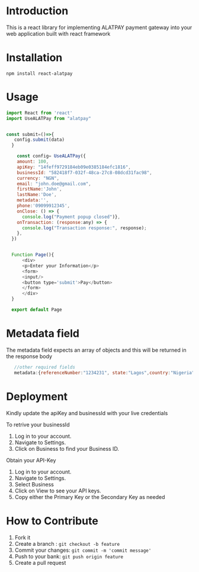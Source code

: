 ﻿# Introduction 

This is a react library for implementing ALATPAY payment gateway into your web application built with react framework

# Installation

 ``npm install react-alatpay``

# Usage
  
  ```js
  import React from 'react' 
  import UseALATPay from "alatpay"


  const submit=()=>{
     config.submit(data)
    }

      const config= UseALATPay({
      amount: 100,
      apiKey: "14feff9729184eb09e0385184efc1816", 
      businessId: "582418f7-032f-48ca-27c8-08dcd31fac98", 
      currency: "NGN",
      email: "john.doe@gmail.com", 
      firstName:'John',
      lastName:'Doe', 
      metadata:'',   
      phone:'09099912345',
      onClose: () => {
        console.log("Payment popup closed")},
      onTransaction: (response:any) => {
        console.log("Transaction response:", response);
      },
    })


    Function Page(){
        <div>
        <p>Enter your Information</p>
        <form>
        <input/>
        <button type='submit'>Pay</button>
        </form>
        </div>
    }

    export default Page
  ```

 # Metadata field
 
 The metadata field expects an array of objects and this will be returned in the response body

 ```js
    //other required fields
    metadata:{referenceNumber:"1234231", state:"Lagos",country:"Nigeria"}
 
 ```



 # Deployment

 Kindly update the apiKey and businessId with your live credentials
 
 To retrive your businessId
   1. Log in to your account.
   2. Navigate to Settings.
   3. Click on Business to find your Business ID.
 
 Obtain your API-Key
  1. Log in to your account.
  2. Navigate to Settings.
  3. Select Business
  4. Click on View to see your API keys.
  5. Copy either the Primary Key or the Secondary Key as needed



 # How to Contribute

 1. Fork it
 2. Create a branch : 
    ``git checkout -b feature``
 3. Commit your changes: 
    ``git commit -m 'commit message'``
 4. Push to your bank: 
     ``git push origin feature``
 5. Create a pull request
